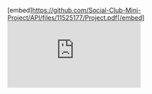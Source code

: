 
[embed]https://github.com/Social-Club-Mini-Project/API/files/11525177/Project.pdf[/embed]
<embed src="https://github.com/Social-Club-Mini-Project/API/files/11525177/Project.pdf" type="application/pdf">

